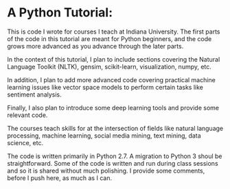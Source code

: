 # A Python Tutorial:
This is code I wrote for courses I teach at Indiana University.
The first parts of the code in this tutorial are meant for Python beginners, and the code grows more advanced as you advance through the later parts. 

In the context of this tutorial, I plan to include sections covering the Natural Language Toolkit (NLTK), gensim, scikit-learn, visualization, numpy, etc.

In addition, I plan to add more advanced code covering practical machine learning issues like vector space models to perform certain tasks like sentiment analysis.

Finally, I also plan to introduce some deep learning tools and provide some relevant code.

The courses teach skills for at the intersection of fields like natural language processing, machine learning, social media mining, text mining, data science, etc.

The code is written primarily in Python 2.7.
A migration to Python 3 shoul be straightforward.
Some of the code is written and run during class sessions and so it is shared without much polishing.
I provide some comments, before I push here, as much as I can.
